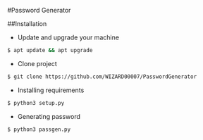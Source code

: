 #Password Generator

##Installation


* Update and upgrade your machine
```bash
$ apt update && apt upgrade
```
* Clone project
```bash
$ git clone https://github.com/WIZARD00007/PasswordGenerator
```
* Installing requirements
```bash
$ python3 setup.py 
```
* Generating password
```bash
$ python3 passgen.py
```
